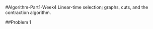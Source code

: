 #Algorithm-Part1-Week4
Linear-time selection; graphs, cuts, and the contraction algorithm.

##Problem 1
